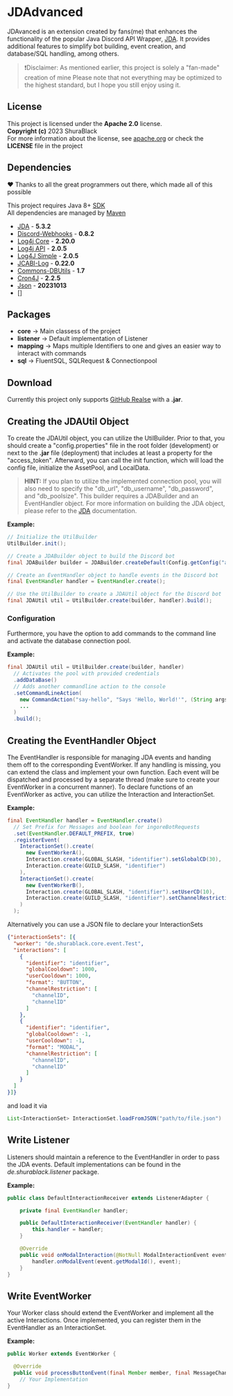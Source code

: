 # JDAdvanced
JDAvanced is an extension created by fans(me) that enhances the functionality of the popular Java Discord API Wrapper, 
[JDA](https://github.com/discord-jda/JDA). It provides additional features to simplify bot building, event creation, and database/SQL handling, among others.
> ❗️Disclaimer: As mentioned earlier, this project is solely a "fan-made" creation of mine
> Please note that not everything may be optimized to the highest standard, but I hope you still enjoy using it.

## License
This project is licensed under the **Apache 2.0** license.<br>
**Copyright (c)** 2023 ShuraBlack<br>
For more information about the license, see [apache.org](https://www.apache.org/licenses/LICENSE-2.0)
or check the <b>LICENSE</b> file in the project

## Dependencies
❤️ Thanks to all the great programmers out there, which made all of this possible

This project requires Java 8+ [SDK](https://www.oracle.com/java/technologies/downloads/)<br>
All dependencies are managed by [Maven](https://maven.apache.org)
- [JDA](https://github.com/discord-jda/JDA) - **5.3.2**
- [Discord-Webhooks](https://github.com/MinnDevelopment/discord-webhooks) - **0.8.2**
- [Log4j Core](https://github.com/apache/logging-log4j2) - **2.20.0**
- [Log4j API](https://github.com/apache/logging-log4j2) - **2.0.5**
- [Log4J Simple](https://github.com/apache/logging-log4j2) - **2.0.5**
- [JCABI-Log](https://github.com/jcabi/jcabi-log) - **0.22.0**
- [Commons-DBUtils](commons-dbutils) - **1.7**
- [Cron4J](https://github.com/Takuto88/cron4j) - **2.2.5**
- [Json](https://github.com/stleary/JSON-java) - **20231013**
- []

## Packages
- **core** -> Main classess of the project
- **listener** -> Default implementation of Listener
- **mapping** -> Maps multiple Identifiers to one and gives an easier way to interact with commands
- **sql** -> FluentSQL, SQLRequest & Connectionpool

## Download
Currently this project only supports [GitHub Realse](https://github.com/ShuraBlack/JDAdvanced/releases) with a **.jar**.


## Creating the JDAUtil Object
To create the JDAUtil object, you can utilize the UtilBuilder. Prior to that, you should create a "config.properties" file in the root folder (development) or next to the **.jar** file (deployment)
that includes at least a property for the "access_token". Afterward, you can call the init function, which will load the config file, initialize the AssetPool, and LocalData.
> **HINT:** If you plan to utilize the implemented connection pool, you will also need to specify the "db_url", "db_username", "db_password", and "db_poolsize".
This builder requires a JDABuilder and an EventHandler object. For more information on building the JDA object, please refer to the [JDA](https://github.com/discord-jda/JDA) documentation.<br>

**Example:**

```java
// Initialize the UtilBuilder
UtilBuilder.init();

// Create a JDABuilder object to build the Discord bot
final JDABuilder builder = JDABuilder.createDefault(Config.getConfig("access_token"));

// Create an EventHandler object to handle events in the Discord bot
final EventHandler handler = EventHandler.create();

// Use the UtilBuilder to create a JDAUtil object for the Discord bot
final JDAUtil util = UtilBuilder.create(builder, handler).build();
```

### Configuration
Furthermore, you have the option to add commands to the command line and activate the database connection pool.<br>

**Example:**

```java
final JDAUtil util = UtilBuilder.create(builder, handler)
  // Activates the pool with provided credentials
  .addDataBase()
  // Adds another commandline action to the console
  .setCommandLineAction(
    new CommandAction("say-hello", "Says 'Hello, World!'", (String args) -> System.out.println("Hello, World!"))
    ...
  )
  .build();
```

## Creating the EventHandler Object
The EventHandler is responsible for managing JDA events and handing them off to the corresponding EventWorker. 
If any handling is missing, you can extend the class and implement your own function.
Each event will be dispatched and processed by a separate thread (make sure to create your EventWorker in a concurrent manner).
To declare functions of an EventWorker as active, you can utilize the Interaction and InteractionSet.<br>

**Example:**

```java
final EventHandler handler = EventHandler.create()
  // Set Prefix for Messages and boolean for ingoreBotRequests
  .set(EventHandler.DEFAULT_PREFIX, true)
  .registerEvent(
    InteractionSet().create(
      new EventWorkerA(),
      Interaction.create(GLOBAL_SLASH, "identifier").setGlobalCD(30),
      Interaction.create(GUILD_SLASH, "identifier")
    ),
    InteractionSet().create(
      new EventWorkerB(),
      Interaction.create(GLOBAL_SLASH, "identifier").setUserCD(10),
      Interaction.create(GUILD_SLASH, "identifier").setChannelRestriction(List.of(...))
    )
  );
```
Alternatively you can use a JSON file to declare your InteractionSets
```json
{"interactionSets": [{
  "worker": "de.shurablack.core.event.Test",
  "interactions": [
    {
      "identifier": "identifier",
      "globalCooldown": 1000,
      "userCooldown": 1000,
      "format": "BUTTON",
      "channelRestriction": [
        "channelID",
        "channelID"
      ]
    },
    {
      "identifier": "identifier",
      "globalCooldown": -1,
      "userCooldown": -1,
      "format": "MODAL",
      "channelRestriction": [
        "channelID",
        "channelID"
      ]
    }
  ]
}]}
```
and load it via
```java
List<InteractionSet> InteractionSet.loadFromJSON("path/to/file.json")
```


## Write Listener
Listeners should maintain a reference to the EventHandler in order to pass the JDA events. Default implementations can be found in the _de.shurablack.listener_ package.

**Example:**

```java
public class DefaultInteractionReceiver extends ListenerAdapter {

    private final EventHandler handler;

    public DefaultInteractionReceiver(EventHandler handler) {
        this.handler = handler;
    }

    @Override
    public void onModalInteraction(@NotNull ModalInteractionEvent event) {
        handler.onModalEvent(event.getModalId(), event);
    }
}
```

## Write EventWorker
Your Worker class should extend the EventWorker and implement all the active Interactions. Once implemented, you can register them in the EventHandler as an InteractionSet.

**Example:**

```java
public Worker extends EventWorker {

  @Override
  public void processButtonEvent(final Member member, final MessageChannelUnion channel, final String compID, final ButtonInteractionEvent event)
    // Your Implementation
}
```
